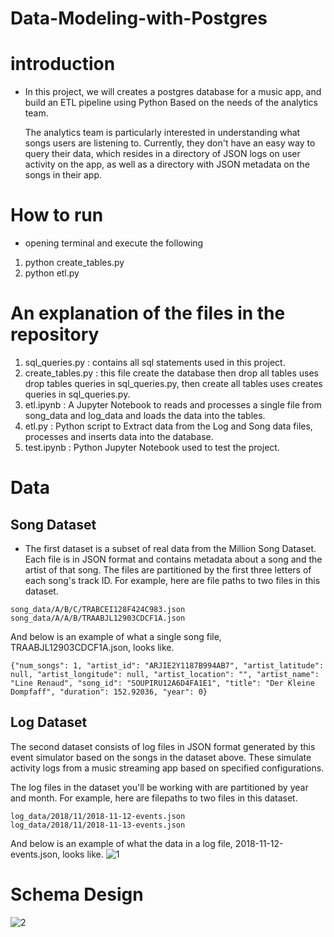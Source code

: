 # Data-Modeling-with-Postgres

# introduction
- In this project, we will creates a postgres database for a music app, and build an ETL pipeline using Python
  Based on the needs of the analytics team.

  The analytics team is particularly interested in understanding what songs users are listening to. Currently, they don't have an easy way to query their data, which     resides in a directory of JSON logs on user activity on the app, as well as a directory with JSON metadata on the songs in their app.
  
# How to run 
- opening terminal and execute the following 

1. python create_tables.py
2. python etl.py


# An explanation of the files in the repository 
1. sql_queries.py : contains all sql statements used in this project. 
2. create_tables.py : this file create the database then drop all tables uses drop tables queries in sql_queries.py, then create all tables uses creates queries in sql_queries.py.
3. etl.ipynb : A Jupyter Notebook to reads and processes a single file from song_data and log_data and loads the data into the tables.
4. etl.py : Python script to Extract data from the Log and Song data files, processes and inserts data into the database.
5. test.ipynb : Python Jupyter Notebook used to test the project.

# Data 
## Song Dataset
- The first dataset is a subset of real data from the Million Song Dataset. Each file is in JSON format and contains metadata about a song and the artist of that song. The files are partitioned by the first three letters of each song's track ID. For example, here are file paths to two files in this dataset.
```
song_data/A/B/C/TRABCEI128F424C983.json
song_data/A/A/B/TRAABJL12903CDCF1A.json
```
And below is an example of what a single song file, TRAABJL12903CDCF1A.json, looks like.
```
{"num_songs": 1, "artist_id": "ARJIE2Y1187B994AB7", "artist_latitude": null, "artist_longitude": null, "artist_location": "", "artist_name": "Line Renaud", "song_id": "SOUPIRU12A6D4FA1E1", "title": "Der Kleine Dompfaff", "duration": 152.92036, "year": 0}
```
## Log Dataset
The second dataset consists of log files in JSON format generated by this event simulator based on the songs in the dataset above. These simulate activity logs from a music streaming app based on specified configurations.

The log files in the dataset you'll be working with are partitioned by year and month. For example, here are filepaths to two files in this dataset.
```
log_data/2018/11/2018-11-12-events.json
log_data/2018/11/2018-11-13-events.json
```
And below is an example of what the data in a log file, 2018-11-12-events.json, looks like.
![1](https://user-images.githubusercontent.com/87584678/206748753-a4c6443f-83fc-4a68-97aa-f77c5b4d614d.png)

# Schema Design
![2](https://user-images.githubusercontent.com/87584678/206753447-f63c4c0d-c3ea-4440-b03a-3f9f4c5342a2.PNG)





